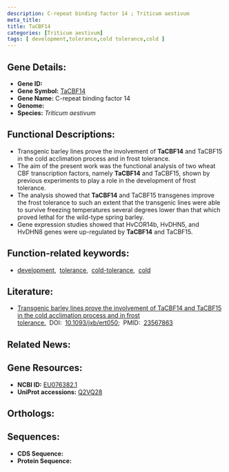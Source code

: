 ```yaml
---
description: C-repeat binding factor 14 ; Triticum aestivum
meta_title:
title: TaCBF14
categories: [Triticum aestivum]
tags: [ development,tolerance,cold tolerance,cold ]
---
```


## Gene Details:
- **Gene ID:** []()
- **Gene Symbol:** <u>TaCBF14</u>
- **Gene Name:** C-repeat binding factor 14
- **Genome:** []()
- **Species:** *Triticum aestivum*

## Functional Descriptions:
   - Transgenic barley lines prove the involvement of **TaCBF14** and TaCBF15 in the cold acclimation process and in frost tolerance.
   - The aim of the present work was the functional analysis of two wheat CBF transcription factors, namely **TaCBF14** and TaCBF15, shown by previous experiments to play a role in the development of frost tolerance.
   - The analysis showed that **TaCBF14** and TaCBF15 transgenes improve the frost tolerance to such an extent that the transgenic lines were able to survive freezing temperatures several degrees lower than that which proved lethal for the wild-type spring barley.
   - Gene expression studies showed that HvCOR14b, HvDHN5, and HvDHN8 genes were up-regulated by **TaCBF14** and TaCBF15.

## Function-related keywords:
   - [development](/tags/development/),&nbsp;&nbsp;[tolerance](/tags/tolerance/),&nbsp;&nbsp;[cold-tolerance](/tags/cold-tolerance/),&nbsp;&nbsp;[cold](/tags/cold/)

## Literature:
   - [Transgenic barley lines prove the involvement of TaCBF14 and TaCBF15 in the cold acclimation process and in frost tolerance.](https://doi.org/10.1093/jxb/ert050)&nbsp;&nbsp;DOI:&nbsp;&nbsp;[10.1093/jxb/ert050](https://doi.org/10.1093/jxb/ert050);&nbsp;&nbsp;PMID:&nbsp;&nbsp;[23567863](https://pubmed.ncbi.nlm.nih.gov/23567863/)

## Related News:

## Gene Resources:
- **NCBI ID:**  [EU076382.1](https://www.ncbi.nlm.nih.gov/gene/?term=EU076382.1)
- **UniProt accessions:**  [Q2VQ28](https://www.uniprot.org/uniprotkb/Q2VQ28/entry)

## Orthologs:

## Sequences:
- **CDS Sequence:**
- **Protein Sequence:**
